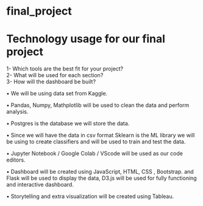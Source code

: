 # final_project


# Technology usage for our final project

1-	Which tools are the best fit for your project?<br>
2-	What will be used for each section? <br>
3-	How will the dashboard be built?


•	We will be using data set from Kaggle.

•	Pandas, Numpy, Mathplotlib will be used to clean the data and perform analysis.

•	Postgres is the database we will store the data.

•	Since we will have the data in csv format Sklearn is the ML library we will be using to create classifiers and will be used to train and test the data.

•	Jupyter Notebook / Google Colab / VScode will be used as our code editors.

•	Dashboard will be created using JavaScript, HTML, CSS , Bootstrap. 
and Flask will be used to display the data, D3.js will be used for fully functioning and interactive dashboard.

•	Storytelling and extra visualization will be created using Tableau.



